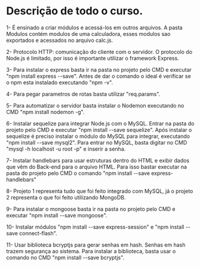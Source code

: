 # Descrição de todo o curso.

1- É ensinado a criar módulos e acessá-los em outros arquivos. A pasta Modulos contém modulos de uma calculadora, esses modulos sao exportados e acessados no arquivo calc.js.

2- Protocolo HTTP: comunicação do cliente com o servidor. O protocolo do Node.js é limitado, por isso é importante utilizar o framework Express.

3- Para instalar o express basta ir na pasta no projeto pelo CMD e executar "npm install express --save". Antes de dar o comando o ideal é verificar se o npm esta instalado executando "npm -v".

4- Para pegar parametros de rotas basta utilizar "req.params".

5- Para automatizar o servidor basta instalar o Nodemon executando no CMD "npm install nodemon -g".

6- Instalar sequelize para integrar Node.js com o MySQL. Entrar na pasta do projeto pelo CMD e executar "npm install --save sequelize". Após instalar o sequelize é preciso instalar o módulo do MySQL para integrar, executando "npm install --save mysql2". Para entrar no MySQL, basta digitar no CMD "mysql -h localhost -u root -p" e inserir a senha.

7- Instalar handlebars para usar estruturas dentro do HTML e exibir dados que vêm do Back-end para o arquivo HTML. Para isso bastar executar na pasta do projeto pelo CMD o comando "npm install --save express-handlebars"

8- Projeto 1 representa tudo que foi feito integrado com MySQL, já o projeto 2 representa o que foi feito utilizando MongoDB.

9- Para instalar o mongoose basta ir na pasta no projeto pelo CMD e executar "npm install --save mongoose".

10- Instalar módulos "npm install --save express-session" e "npm install --save connect-flash".

11- Usar biblioteca bcryptjs para gerar senhas em hash. Senhas em hash trazem segurança ao sistema. Para instalar a biblioteca, basta usar o comando no CMD "npm install --save bcryptjs".
